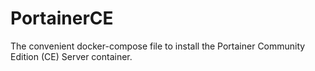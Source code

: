 # PortainerCE
The convenient docker-compose file to install the Portainer Community Edition (CE) Server container.
